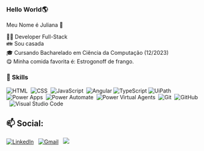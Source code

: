### Hello World🌎
Meu Nome é Juliana 👋





👨‍💻 Developer Full-Stack</br>
👪 Sou casada</br>
🎓 Cursando Bacharelado em Ciência da Computação (12/2023)</br>
😋 Minha comida favorita é: Estrogonoff de frango.</br>



### 🚀 Skills
![HTML](https://img.shields.io/badge/-HTML-05122A?style=flat&logo=HTML5)&nbsp;
![CSS](https://img.shields.io/badge/-CSS-05122A?style=flat&logo=CSS3&logoColor=1572B6)&nbsp;
![JavaScript](https://img.shields.io/badge/-JavaScript-05122A?style=flat&logo=javascript)&nbsp;
![Angular](https://img.shields.io/badge/-Angular-333333?style=flat&logo=angular)
![TypeScript](https://img.shields.io/badge/-TypeScript-333333?style=flat&logo=typescript)
![UiPath](https://img.shields.io/badge/-UiPath-05122A?style=flat&logo=uipath)&nbsp;
![Power Apps](https://img.shields.io/badge/-PowerApps-05122A?style=flat&logo=powerapps)&nbsp;
![Power Automate](https://img.shields.io/badge/-PowerAutomate-05122A?style=flat&logo=powerautomate)&nbsp;
![Power Virtual Agents](https://img.shields.io/badge/-powervirtualagents-05122A?style=flat&logo=powervirtualagents)&nbsp;
![Git](https://img.shields.io/badge/-Git-05122A?style=flat&logo=git)&nbsp;
![GitHub](https://img.shields.io/badge/-GitHub-05122A?style=flat&logo=github)&nbsp;
![Visual Studio Code](https://img.shields.io/badge/-Visual%20Studio%20Code-05122A?style=flat&logo=visual-studio-code&logoColor=007ACC)&nbsp;

## 📫 Social: 
<a href="https://www.linkedin.com/in/juliana-salazar-b359b2189/"> <img alt="LinkedIn" src="https://img.shields.io/badge/linkedin%20-%230077B5.svg?&style=flat&logo=linkedin&logoColor=white"/></a> &nbsp;
  <a href="julianalimasalazar@gmail.com"><img alt="Gmail" src="https://img.shields.io/badge/Gmail-D14836?style=flat&logo=gmail&logoColor=white"></a> &nbsp;
  <a href="https://www.instagram.com/julianasallazar/"><img src="https://img.shields.io/badge/-@julianasallazar-E4405F?style=flat&logo=Instagram&logoColor=white"/></a> &nbsp;
 
<!--
is a ✨ _special_ ✨ repository because its `README.md` (this file) appears on your GitHub profile.

Here are some ideas to get you started:

- 🔭 I’m currently working on ...
- 🌱 I’m currently learning ...
- 👯 I’m looking to collaborate on ...
- 🤔 I’m looking for help with ...
- 💬 Ask me about ...
- 📫 How to reach me: ...
- 😄 Pronouns: ...
- ⚡ Fun fact: ...
-->
